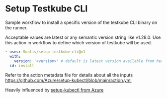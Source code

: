 # Setup Testkube CLI

Sample workflow to install a specific version of the testkube CLI binary on the runner.

Acceptable values are latest or any semantic version string like v1.28.0. Use this action in workflow to define which version of testkube will be used.

```yaml
- uses: Sonlis/setup-testkube-cli@v1
  with:
    version: '<version>' # default is latest version available from here: https://github.com/kubeshop/testkube/releases
  id: install
```

Refer to the action metadata file for details about all the inputs https://github.com/Azure/setup-kubectl/blob/main/action.yml

Heavily influenced by [setup-kubectl from Azure](https://github.com/Azure/setup-kubectl)
